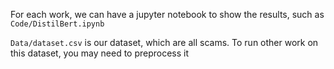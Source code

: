 For each work, we can have a jupyter notebook to show the results, such as `Code/DistilBert.ipynb`

`Data/dataset.csv` is our dataset, which are all scams. To run other work on this dataset, you may need to preprocess it